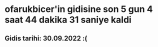# ofarukbicer'in gidisine son 5 gun 4 saat 44 dakika 31 saniye kaldi

## Gidis tarihi: 30.09.2022 :(